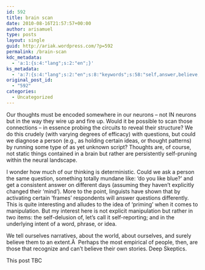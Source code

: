 ```yaml
---
id: 592
title: brain scan
date: 2010-08-16T21:57:57+00:00
author: arisamuel
type: posts
layout: single
guid: http://ariak.wordpress.com/?p=592
permalink: /brain-scan
kdc_metadata:
  - 'a:1:{s:4:"lang";s:2:"en";}'
ks_metadata:
  - 'a:7:{s:4:"lang";s:2:"en";s:8:"keywords";s:58:"self,answer,believe,certain,idea,like,manipulation,neurons";s:19:"keywords_autoupdate";s:1:"1";s:11:"description";s:152:"self-pruning within the neural landscape. I wonder how much of our thinking is deterministic. Could we ask a person the same question, something totally";s:22:"description_autoupdate";s:1:"1";s:5:"title";s:0:"";s:6:"robots";s:12:"index,follow";}'
original_post_id:
  - "592"
categories:
  - Uncategorized
---
```

Our thoughts must be encoded somewhere in our neurons &#8211; not IN neurons but in the way they wire up and fire up. Would it be possible to scan those connections &#8211; in essence probing the circuits to reveal their structure? We do this crudely (with varying degrees of efficacy) with questions, but could we diagnose a person (e.g., as holding certain ideas, or thought patterns) by running some type of as yet unknown script? Thoughts are, of course, not static things contained in a brain but rather are persistently self-pruning within the neural landscape.

I wonder how much of our thinking is deterministic. Could we ask a person the same question, something totally mundane like: &#8216;do you like blue?&#8217; and get a consistent answer on different days (assuming they haven&#8217;t explicitly changed their &#8216;mind&#8217;). More to the point, linguists have shown that by activating certain &#8216;frames&#8217; respondents will answer questions differently. This is quite interesting and alludes to the idea of &#8216;priming&#8217; when it comes to manipulation. But my interest here is not explicit manipulation but rather in two items: the self-delusion of, let&#8217;s call it self-reporting; and in the underlying intent of a word, phrase, or idea.

We tell ourselves narratives, about the world, about ourselves, and surely believe them to an extent.Â  Perhaps the most empirical of people, then, are those that recognize and can&#8217;t believe their own stories. Deep Skeptics.

This post TBC